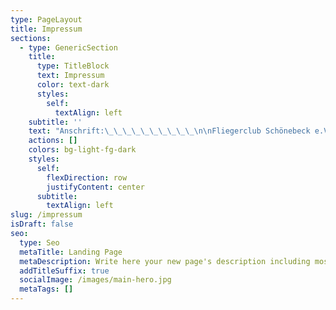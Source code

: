 ```yaml
---
type: PageLayout
title: Impressum
sections:
  - type: GenericSection
    title:
      type: TitleBlock
      text: Impressum
      color: text-dark
      styles:
        self:
          textAlign: left
    subtitle: ''
    text: "Anschrift:\_\_\_\_\_\_\_\_\_\_\n\nFliegerclub Schönebeck e.V.<br />\nZackmünde <br />\n39249\_ Barby / OT Pömmelte<br />\n\nTelefon: +49 3928 400647\nTelefax:\_+49 3928 400647\n\nE-Mail: <info@fliegerclub-sbk.de><br />\nHomepage: [www.fliegerclub-sbk.de](http://www.fliegerclub-sbk.de)<br />\n\nVorstand: Henning Schulte (Vorsitzender), Hartmut Schütze (2. Vorsitzender), Ralf Michael Gerigk (Schatzmeister)\n\nVereinsregister: Kreisgericht Schönebeck VR 02 vom 24.4.1990\n\nInhaltlich Verantwortlicher gemäß § 6 MDStV (Webmaster): Fabian Finster\n\nHaftungshinweis: Trotz sorgfältiger inhaltlicher Kontrolle übernehmen wir keine Haftung für die Inhalte externer Links. Für den Inhalt der verlinkten Seiten sind ausschließlich deren Betreiber verantwortlich.\n\n**Haftungsausschluß**\n\nDie Internet-Seiten des Fliegerclub Schönebeck e.V. wurden mit größtmöglicher Sorgfalt erstellt. Dennoch kann der Fliegerclub Schönebeck e.V. keine Haftung für Vollständigkeit, Richtigkeit und letzte Aktualität übernehmen. Soweit im übrigen eine Haftung in Betracht kommt, ist diese für den Fliegerclub Schönebeck e.V. und ihre Gehilfen auf grobe Fahrlässigkeit und Vorsatz beschränkt.\nSoweit auf Seiten Dritter verwiesen wird, weist der Fliegerclub Schönebeck e.V. darauf hin, dass die dortigen Inhalte in Eigenverantwortung des jeweiligen Anbieters erstellt werden. Der Fliegerclub Schönebeck e.V. hat keinerlei Einfluss hierauf und schließt daher jede Verantwortlichkeit, insbesondere für falsche oder strafbare Inhalte, aus. Sollen Sie Kenntnis über fehlerhafte Links erhalten oder Hinweise zu interessanten Ergänzungen haben, so lassen Sie es uns bitte wissen.\n\n**Erklärungen zum Inhalt des Online-Angebotes**\n\nDer Fliegerclub Schönebeck e.V. übernimmt keinerlei Gewähr für die Aktualität, Korrektheit, Vollständigkeit oder Qualität der bereitgestellten textlichen, bildlichen, bewegtbildlichen oder hörbaren Inhalte (im folgenden „Informationen“ genannt). Haftungsansprüche gegen den Fliegerclub Schönebeck e.V. und/oder ihre Gehilfen, welche sich auf Schäden materieller oder ideeller Art beziehen, die durch die Nutzung oder Nichtnutzung der dargebotenen Informationen bzw. durch die Nutzung fehlerhafter und/oder unvollständiger Informationen verursacht wurden, sind gründsätzlich ausgeschlossen, sofern seitens des Fliegerclub Schönebeck e.V. und/oder ihre Gehilfen kein nachweislich vorsätzliches und/oder grob fahrlässiges Verschulden vorliegt. Alle Angebote sind freibleibend und unverbindlich. Der Fliegerclub Schönebeck e.V. und/oder ihre Gehilfen behalten es sich ausdrücklich vor, das Angebot komplett oder in Teilen davon ohne gesonderte Ankündigung zu verändern, zu ergänzen, zu löschen oder die Veröffentlichung zeitweise oder endgültig einzustellen.\n\n**Verweise und Links**\n\nBei jeglichen Verweisen auf fremde Internetseiten (im folgenden „Links“ oder „Hyperlinks“ genannt), die nicht im Verantwortungsbereich des Fliegerclub Schönebeck e.V. und/oder ihre Gehilfen liegen oder liegen können, würde eine Haftungsverpflichtung ausschließlich nur dann bestehen, wenn der Fliegerclub Schönebeck e.V. von den Inhalten nachweislich Kenntnis hat und es dem Fliegerclub Schönebeck e.V. technisch möglich und – unter zeitlichen und kostenmäßigen Abwägungen betrachtet – zumutbar wäre, eine potentielle oder tatsächliche Nutzung im Falle rechtswidriger oder sittenwidriger Inhalte zu verhindern.\nDer Fliegerclub Schönebeck e.V. erklärt hiermit ausdrücklich, dass zum Zeitpunkt der Linksetzung keine illegalen Inhalte auf den zu verlinkenden Seiten erkennbar waren. Diese Erklärung gilt ausschließlich nur für eine gezielte und direkt im eigenen Kontext verwendete, einzelne Internetseite („deeplink“) und nicht für einen kompletten oder in Teilen kompletten Internetauftritt und unabhängig von der Frage, ob die gelinkte Seite innerhalb eines neuen Browsers (target=“\\_new“), des verwendeten Browsers (target=“\\_top“) oder des derzeit verwendeten Browsers in einem Teilbereich (target=“Name eines Frames“) angezeigt wird . Auf die aktuelle und zukünftige Gestaltung, die Inhalte oder die Urheberschaft der gelinkten/verknüpften Seiten hat der Fliegerclub Schönebeck e.V. keinerlei Einfluss. Deshalb distanziert sich der Fliegerclub Schönebeck e.V. hiermit ausdrücklich von allen Inhalten aller gelinkten/verknüpften Seiten, die nach der Linksetzung geändert wurden. Dies gilt für alle innerhalb des eigenen Internetangebotes gesetzten Links und Verweise sowie für Fremdeinträge in von dem Fliegerclub Schönebeck e.V. eingerichteten oder beauftragten Gästebüchern, Diskussionsforen und/oder Mailinglisten. Für illegale, fehlerhafte und/oder unvollständige Inhalte und insbesondere für Schäden, die aus der Nutzung oder Nichtnutzung solcherart dargebotener Informationen entstehen, haften allein der/die Anbieter der Seite(n), auf die verwiesen wurde(n), nicht derjenige, der über Links auf die jeweilige Veröffentlichung lediglich verweist.\n\n**Urheber- und Kennzeichenrecht**\n\nDer Fliegerclub Schönebeck e.V. ist bestrebt, in allen Publikationen die Urheberrechte der verwendeten Texte, Bilder sowie Ton- und Videodokumente (im folgenden „Dokumente“) zu beachten, von dem Fliegerclub Schönebeck e.V. selbst erstellte Dokumente zu nutzen und/oder auf lizenzfreie Dokumente zurückzugreifen. Alle innerhalb dieses Internetangebotes genannten und ggf. durch Dritte geschützten Marken- und Warenzeichen unterliegen uneingeschränkt den Bestimmungen des jeweils gültigen Kennzeichenrechts und den Besitzrechten der jeweiligen eingetragenen Eigentümer. Allein aufgrund der bloßen Nennung ist nicht der Schluß zu ziehen, dass Markenzeichen nicht durch Rechte Dritter geschützt sind. Das Copyright für veröffentlichte, vom Fliegerclub Schönebeck e.V. selbst erstellte Objekte bleibt im Besitz des Fliegerclub Schönebeck e.V.. Eine Vervielfältigung oder Verwendung solcher Dokumente in anderen elektronischen und/oder gedruckten Publikationen ist ohne ausdrückliche, schriftliche Zustimmung des Fliegerclub Schönebeck e.V. nicht gestattet.\n\n**Datenschutz**\n\nSofern innerhalb des Internetauftritts des Fliegerclub Schönebeck e.V. die Möglichkeit zur Eingabe persönlicher oder geschäftlicher Daten (e-Mail-Adressen, Namen, Firmierungen, Anschriften, URL’s etc.) besteht, so erfolgt die Preisgabe dieser Daten seitens des Nutzers auf ausdrücklich freiwilliger Basis. Die Übertragung dieser Daten soll nach Möglichkeit über eine sichere Datenverbindung erfolgen. Die Inanspruchnahme und Bezahlung angebotener Dienste ist – soweit technisch möglich und zumutbar – auch ohne Angabe solcher Daten bzw. unter Angabe anonymisierter Daten oder eines Pseudonyms gestattet.\n\nFür weiter Informationen zum Datenschutz lesen Sie bitte unsere\_[Datenschutzerklärung](http://www.fliegerclub-sbk.de/datenschutzerklaerung/)\n"
    actions: []
    colors: bg-light-fg-dark
    styles:
      self:
        flexDirection: row
        justifyContent: center
      subtitle:
        textAlign: left
slug: /impressum
isDraft: false
seo:
  type: Seo
  metaTitle: Landing Page
  metaDescription: Write here your new page's description including most relevant keywords.
  addTitleSuffix: true
  socialImage: /images/main-hero.jpg
  metaTags: []
---
```

